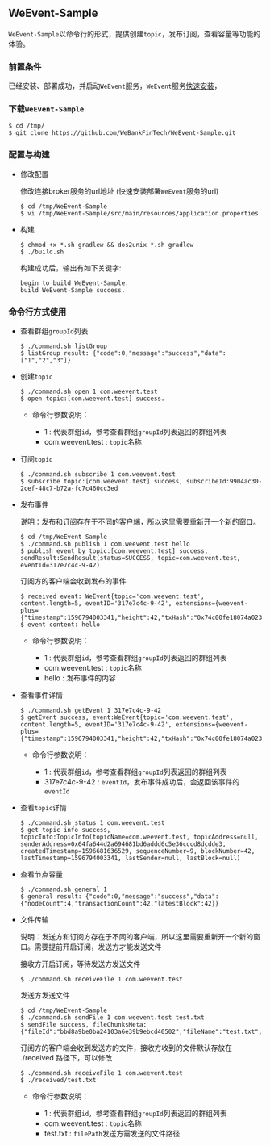 ## WeEvent-Sample
`WeEvent-Sample`以命令行的形式，提供创建`topic`，发布订阅，查看容量等功能的体验。

### 前置条件

已经安装、部署成功，并启动`WeEvent`服务，`WeEvent`服务[快速安装](../install/quickinstall.md)，

### 下载`WeEvent-Sample`
  
  ```shell
  $ cd /tmp/
  $ git clone https://github.com/WeBankFinTech/WeEvent-Sample.git
  ```

### 配置与构建
- 修改配置

  修改连接broker服务的url地址 (快速安装部署`WeEvent`服务的url)

  ```shell
  $ cd /tmp/WeEvent-Sample
  $ vi /tmp/WeEvent-Sample/src/main/resources/application.properties
  ```

- 构建
  ```shell
  $ chmod +x *.sh gradlew && dos2unix *.sh gradlew
  $ ./build.sh
  ```
  
  构建成功后，输出有如下关键字:
  ```
  begin to build WeEvent-Sample.
  build WeEvent-Sample success.
  ```
  
### 命令行方式使用

- 查看群组`groupId`列表
  ```shell
  $ ./command.sh listGroup
  $ listGroup result: {"code":0,"message":"success","data":["1","2","3"]}
  ```

- 创建`topic`
  
  ```shell
  $ ./command.sh open 1 com.weevent.test
  $ open topic:[com.weevent.test] success.
  ```
  - 命令行参数说明：
  
    - 1 : 代表群组`id`，参考查看群组`groupId`列表返回的群组列表
    - com.weevent.test : `topic`名称
    
- 订阅`topic`
  
  ```shell
  $ ./command.sh subscribe 1 com.weevent.test
  $ subscribe topic:[com.weevent.test] success, subscribeId:9904ac30-2cef-48c7-b72a-fc7c460cc3ed
  ```
  
- 发布事件
  
  说明：发布和订阅存在于不同的客户端，所以这里需要重新开一个新的窗口。
  
  ```shell
  $ cd /tmp/WeEvent-Sample
  $ ./command.sh publish 1 com.weevent.test hello
  $ publish event by topic:[com.weevent.test] success, sendResult:SendResult(status=SUCCESS, topic=com.weevent.test, eventId=317e7c4c-9-42)
  ```
 
   订阅方的客户端会收到发布的事件
   ```shell
   $ received event: WeEvent{topic='com.weevent.test', content.length=5, eventID='317e7c4c-9-42', extensions={weevent-plus={"timestamp":1596794003341,"height":42,"txHash":"0x74c00fe18074a023eb32331737eeef49e28d8c05058392b02f1d0ae114cef45a","sender":"0x64fa644d2a694681bd6addd6c5e36cccd8dcdde3"}}}
   $ event content: hello
   ```
  
  - 命令行参数说明：
    
    - 1 : 代表群组`id`，参考查看群组`groupId`列表返回的群组列表
    - com.weevent.test : `topic`名称
    - hello : 发布事件的内容

- 查看事件详情
  ```shell
  $ ./command.sh getEvent 1 317e7c4c-9-42
  $ getEvent success, event:WeEvent{topic='com.weevent.test', content.length=5, eventID='317e7c4c-9-42', extensions={weevent-plus={"timestamp":1596794003341,"height":42,"txHash":"0x74c00fe18074a023eb32331737eeef49e28d8c05058392b02f1d0ae114cef45a","sender":"0x64fa644d2a694681bd6addd6c5e36cccd8dcdde3"}}}
  ```
   
  - 命令行参数说明：
      
    - 1 : 代表群组`id`，参考查看群组`groupId`列表返回的群组列表
    - 317e7c4c-9-42 : `eventId`，发布事件成功后，会返回该事件的`eventId`
      
- 查看`topic`详情
  ```shell
  $ ./command.sh status 1 com.weevent.test
  $ get topic info success, topicInfo:TopicInfo(topicName=com.weevent.test, topicAddress=null, senderAddress=0x64fa644d2a694681bd6addd6c5e36cccd8dcdde3, createdTimestamp=1596681636529, sequenceNumber=9, blockNumber=42, lastTimestamp=1596794003341, lastSender=null, lastBlock=null)
  ```
 
- 查看节点容量
  ```shell
  $ ./command.sh general 1
  $ general result: {"code":0,"message":"success","data":{"nodeCount":4,"transactionCount":42,"latestBlock":42}}
  ```
  
- 文件传输
    
  说明：发送方和订阅方存在于不同的客户端，所以这里需要重新开一个新的窗口。需要提前开启订阅，发送方才能发送文件
  
  接收方开启订阅，等待发送方发送文件
  ```shell
  $ ./command.sh receiveFile 1 com.weevent.test
  ```
  
  发送方发送文件
  ```shell
  $ cd /tmp/WeEvent-Sample
  $ ./command.sh sendFile 1 com.weevent.test test.txt
  $ sendFile success, fileChunksMeta:{"fileId":"bbd8a9be0ba24103a6e39b9ebcd40502","fileName":"test.txt","fileSize":59,"fileMd5":"53cacd61992b21b9cd2d52ad5628ec52","topic":"com.weevent.test","groupId":"1","overwrite":true,"chunkSize":1048576,"chunkNum":1,"chunkStatus":"AQ==","startTime":1605166915}
  ```
    
  订阅方的客户端会收到发送方的文件，接收方收到的文件默认存放在 ./received 路径下，可以修改
  ```shell
  $ ./command.sh receiveFile 1 com.weevent.test
  $ ./received/test.txt
  ```
  
  - 命令行参数说明：
        
    - 1 : 代表群组`id`，参考查看群组`groupId`列表返回的群组列表
    - com.weevent.test : `topic`名称
    - test.txt : `filePath`发送方需发送的文件路径
    